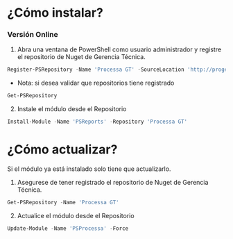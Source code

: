 # ¿Cómo instalar?

### Versión Online

1. Abra una ventana de PowerShell como usuario administrador y registre el repositorio de Nuget de Gerencia Técnica.

```powershell
Register-PSRepository -Name 'Processa GT' -SourceLocation 'http://proget:8020/nuget/PowerShell' -InstallationPolicy Trusted
```
- Nota: si desea validar que repositorios tiene registrado
``` powershell
Get-PSRepository
```

2. Instale el módulo desde el Repositorio

```powershell
Install-Module -Name 'PSReports' -Repository 'Processa GT'
```

# ¿Cómo actualizar?

Si el módulo ya está instalado solo tiene que actualizarlo. 

1. Asegurese de tener registrado el repositorio de Nuget de Gerencia Técnica.

```powershell
Get-PSRepository -Name 'Processa GT'
```

2. Actualice el módulo desde el Repositorio

```powershell
Update-Module -Name 'PSProcessa' -Force
```
